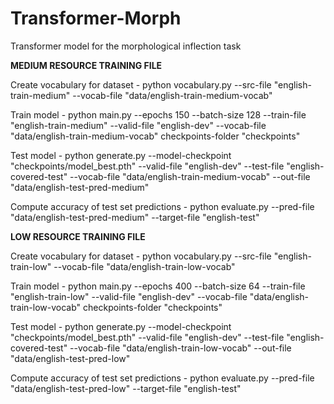 # Transformer-Morph
Transformer model for the morphological inflection task

**MEDIUM RESOURCE TRAINING FILE**

Create vocabulary for dataset - python vocabulary.py --src-file "english-train-medium" --vocab-file "data/english-train-medium-vocab"

Train model - python main.py --epochs 150 --batch-size 128 --train-file "english-train-medium" --valid-file "english-dev" --vocab-file "data/english-train-medium-vocab" checkpoints-folder "checkpoints"

Test model - python generate.py --model-checkpoint "checkpoints/model_best.pth" --valid-file "english-dev" --test-file "english-covered-test" --vocab-file "data/english-train-medium-vocab" --out-file "data/english-test-pred-medium"

Compute accuracy of test set predictions - python evaluate.py --pred-file "data/english-test-pred-medium" --target-file "english-test"


**LOW RESOURCE TRAINING FILE**

Create vocabulary for dataset - python vocabulary.py --src-file "english-train-low" --vocab-file "data/english-train-low-vocab"

Train model - python main.py --epochs 400 --batch-size 64 --train-file "english-train-low" --valid-file "english-dev" --vocab-file "data/english-train-low-vocab"  checkpoints-folder "checkpoints"

Test model - python generate.py --model-checkpoint "checkpoints/model_best.pth" --valid-file "english-dev" --test-file "english-covered-test" --vocab-file "data/english-train-low-vocab" --out-file "data/english-test-pred-low"

Compute accuracy of test set predictions - python evaluate.py --pred-file "data/english-test-pred-low" --target-file "english-test"